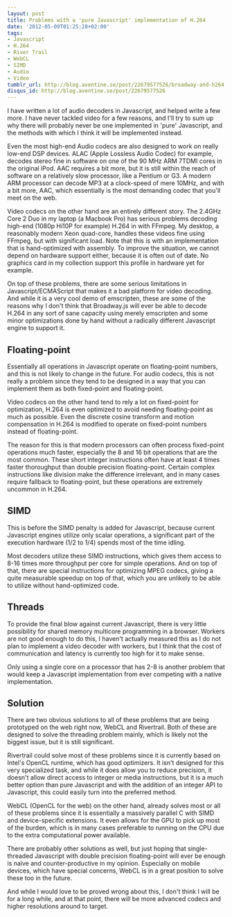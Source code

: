 ```yaml
---
layout: post
title: Problems with a 'pure Javascript' implementation of H.264
date: '2012-05-09T01:25:28+02:00'
tags:
- Javascript
- H.264
- River Trail
- WebCL
- SIMD
- Audio
- Video
tumblr_url: http://blog.aventine.se/post/22679577526/broadway-and-h264
disqus_id: http://blog.aventine.se/post/22679577526
---
```

I have written a lot of audio decoders in Javascript, and helped write a few more. I have never tackled video for a few reasons, and I'll try to sum up why there will probably never be one implemented in 'pure' Javascript, and the methods with which I think it will be implemented instead.

Even the most high-end Audio codecs are also designed to work on really low-end DSP devices. ALAC (Apple Lossless Audio Codec) for example, decodes stereo fine in software on one of the 90 MHz ARM 7TDMI cores in the original iPod. AAC requires a bit more, but it is still within the reach of software on a relatively slow processor, like a Pentium or G3. A modern ARM processor can decode MP3 at a clock-speed of mere 10MHz, and with a bit more, AAC, which essentially is the most demanding codec that you'll meet on the web.

Video codecs on the other hand are an entirely different story. The 2.4GHz Core 2 Duo in my laptop (a Macbook Pro) has serious problems decoding high-end (1080p Hi10P for example) H.264 in with FFmpeg. My desktop, a reasonably modern Xeon quad-core, handles these videos fine using FFmpeg, but with significant load. Note that this is with an implementation that is hand-optimized with assembly. To improve the situation, we cannot depend on hardware support either, because it is often out of date. No graphics card in my collection support this profile in hardware yet for example.

On top of these problems, there are some serious limitations in Javascript/ECMAScript that makes it a bad platform for video decoding. And while it is a very cool demo of emscripten, these are some of the reasons why I don't think that Broadway.js will ever be able to decode H.264 in any sort of sane capacity using merely emscripten and some minor optimizations done by hand without a radically different Javascript engine to support it.


Floating-point
--------------------------------------------------------------------------------

Essentially all operations in Javascript operate on floating-point numbers, and this is not likely to change in the future. For audio codecs, this is not really a problem since they tend to be designed in a way that you can implement them as both fixed-point and floating-point.

Video codecs on the other hand tend to rely a lot on fixed-point for optimization, H.264 is even optimized to avoid needing floating-point as much as possible. Even the discrete cosine transform and motion compensation in H.264 is modified to operate on fixed-point numbers instead of floating-point.

The reason for this is that modern processors can often process fixed-point operations much faster, especially the 8 and 16 bit operations that are the most common. These short integer instructions often have at least 4 times faster thoroughput than double precision floating-point. Certain complex instructions like division make the difference irrelevant, and in many cases require fallback to floating-point, but these operations are extremely uncommon in H.264.


SIMD
--------------------------------------------------------------------------------

This is before the SIMD penalty is added for Javascript, because current Javascript engines utilize only scalar operations, a significant part of the execution hardware (1/2 to 1/4) spends most of the time idling.

Most decoders utilize these SIMD instructions, which gives them access to 8-16 times more throughput per core for simple operations. And on top of that, there are special instructions for optimizing MPEG codecs, giving a quite measurable speedup on top of that, which you are unlikely to be able to utilize without hand-optimized code.


Threads
--------------------------------------------------------------------------------

To provide the final blow against current Javascript, there is very little possibility for shared memory multicore programming in a browser. Workers are not good enough to do this, I haven't actually measured this as I do not plan to implement a video decoder with workers, but I think that the cost of communication and latency is currently too high for it to make sense.

Only using a single core on a processor that has 2-8 is another problem that would keep a Javascript implementation from ever competing with a native implementation.


Solution
--------------------------------------------------------------------------------

There are two obvious solutions to all of these problems that are being prototyped on the web right now, WebCL and Rivertrail. Both of these are designed to solve the threading problem mainly, which is likely not the biggest issue, but it is still significant.

Rivertrail could solve most of these problems since it is currently based on Intel's OpenCL runtime, which has good optimizers. It isn't designed for this very specialized task, and while it does allow you to reduce precision, it doesn't allow direct access to integer or media instructions, but it is a much better option than pure Javascript and with the addition of an integer API to Javascript, this could easily turn into the preferred method.

WebCL (OpenCL for the web) on the other hand, already solves most or all of these problems since it is essentially a massively parallel C with SIMD and device-specific extensions. It even allows for the GPU to pick up most of the burden, which is in many cases preferable to running on the CPU due to the extra computational power available.

There are probably other solutions as well, but just hoping that single-threaded Javascript with double precision floating-point will ever be enough is naïve and counter-productive in my opinion. Especially on mobile devices, which have special concerns, WebCL is in a great position to solve these too in the future.

And while I would love to be proved wrong about this, I don't think I will be for a long while, and at that point, there will be more advanced codecs and higher resolutions around to target.
